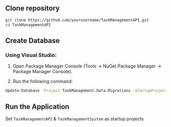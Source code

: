 ## Clone repository

```bash
git clone https://github.com/yourusername/TaskManagementAPI.git
cd TaskManagementAPI
```

## Create Database

### Using Visual Studio:

1. Open Package Manager Console (Tools → NuGet Package Manager → Package Manager Console).

2. Run the following command:

```bash
Update-Database -Project TaskManagement.Data.Migrations -StartupProject TaskManagementAPI
```

## Run the Application

Set `TaskManagementAPI` & `TaskManagementSystem` as startup projects
